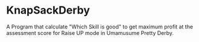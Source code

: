 # KnapSackDerby

A Program that calculate "Which Skill is good" to get maximum profit at the assessment score for Raise UP mode in Umamusume Pretty Derby.
